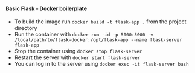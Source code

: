 #### Basic Flask - Docker boilerplate

- To build the image run `docker build -t flask-app .` from the project directory
- Run the container with `docker run -id -p 5000:5000 -v /local/path/to/flask-docker:/opt/flask-app --name flask-server flask-app`
- Stop the container using `docker stop flask-server`
- Restart the server with `docker start flask-server`
- You can log in to the server using `docker exec -it flask-server bash`
